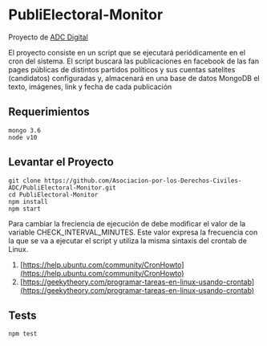 # PubliElectoral-Monitor

Proyecto de [ADC Digital](https://adcdigital.org.ar/)

El proyecto consiste en un script que se ejecutará periódicamente en el cron del sistema.
El script buscará las publicaciones en facebook de las fan pages públicas de distintos partidos políticos y sus cuentas satelites (candidatos) configuradas y, almacenará en una base de datos MongoDB el texto, imágenes, link y fecha de cada publicación


## Requerimientos
```
mongo 3.6  
node v10
```

## Levantar el Proyecto

```
git clone https://github.com/Asociacion-por-los-Derechos-Civiles-ADC/PubliElectoral-Monitor.git
cd PubliElectoral-Monitor
npm install
npm start
```

Para cambiar la freciencia de ejecución de debe modificar el valor de la variable CHECK_INTERVAL_MINUTES.
Este valor expresa la frecuencia con la que se va a ejecutar el script y utiliza la misma sintaxis del crontab de Linux.
1. [https://help.ubuntu.com/community/CronHowto](https://help.ubuntu.com/community/CronHowto)
2. [https://geekytheory.com/programar-tareas-en-linux-usando-crontab](https://geekytheory.com/programar-tareas-en-linux-usando-crontab)


## Tests  
``` bash
npm test
```

